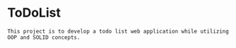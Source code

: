 # ToDoList

    This project is to develop a todo list web application while utilizing OOP and SOLID concepts.

